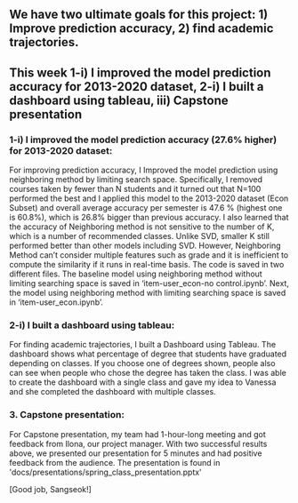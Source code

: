 ## We have two ultimate goals for this project: 1) Improve prediction accuracy, 2) find academic trajectories. 

## This week 1-i) I improved the model prediction accuracy for 2013-2020 dataset, 2-i) I built a dashboard using tableau, iii) Capstone presentation

### 1-i) I improved the model prediction accuracy (27.6% higher) for 2013-2020 dataset:
For improving prediction accuracy, I Improved the model prediction using neighboring method  by limiting search space. Specifically, I removed courses taken by fewer than N students and it turned out that N=100 performed the best and I applied this model to the 2013-2020 dataset (Econ Subset) and overall average accuracy per semester is 47.6 % (highest one is 60.8%), which is 26.8% bigger than previous accuracy. I also learned that the accuracy of Neighboring method is not sensitive to the number of K, which is a number of recommended classes. Unlike SVD, smaller K still performed better than other models including SVD. However, Neighboring Method can’t consider multiple features such as grade and it is inefficient to compute the similarity if it runs in real-time basis. The code is saved in two different files. The baseline model using neighboring method without limiting searching space is saved in ‘item-user_econ-no control.ipynb’. Next, the model using neighboring method with limiting searching space is saved in ‘item-user_econ.ipynb’.

### 2-i) I built a dashboard using tableau:
 For finding academic trajectories,  I built a Dashboard using Tableau. The dashboard shows what percentage of degree that students have graduated depending on classes. If you choose one of degrees shown, people also can see when people who chose the degree has taken the class. I was able to create the dashboard with a single class and gave my idea to Vanessa and she completed the dashboard with multiple classes.

### 3. Capstone presentation: 
For Capstone presentation, my team had 1-hour-long meeting and got feedback from Ilona, our project manager. With two successful results above, we presented our presentation for 5 minutes and had positive feedback from the audience. The presentation is found in 'docs/presentations/spring_class_presentation.pptx'

[Good job, Sangseok!]
